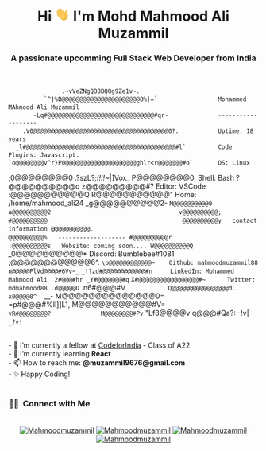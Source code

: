 <h1  align="center"> Hi <img src="https://raw.githubusercontent.com/ABSphreak/ABSphreak/master/gifs/Hi.gif" width="30px" /> I'm Mohd Mahmood Ali Muzammil</h1>
<h3 align="center">A passionate upcomming Full Stack Web Developer from India </h3>

</br>


                   .~vVeZNgQBBBQQg9Ze1v~.
              `^}%B@@@@@@@@@@@@@@@@@@@@@@8%}=`                 Mohammed MAhmood Ali Muzammil
           -Lq#@@@@@@@@@@@@@@@@@@@@@@@@@@@@@@#qr-              -------------------
        .V0@@@@@@@@@@@@@@@@@@@@@@@@@@@@@@@@@@@@@@0?.           Uptime: 18 years
      _l#@@@@@@@@@@@@@@@@@@@@@@@@@@@@@@@@@@@@@@@@@@#l`         Code Plugins: Javascript.
    `o@@@@@@@@v^r}P0@@@@@@@@@@@@@@@@@@@@ghlr<r@@@@@@@#o`       OS: Linux
   ;0@@@@@@@@0      .?szL?*;!!!!~*|]Vox_      P@@@@@@@@0.      Shell: Bash
  ?@@@@@@@@@@q                                z@@@@@@@@@#?     Editor: VSCode
 :@@@@@@@@@@@Q                                R@@@@@@@@@@@"    Home: /home/mahmood_ali24
_g@@@@@@@@@@2-                                `M@@@@@@@@@@0    
a@@@@@@@@@@2                                    v@@@@@@@@@@;
#@@@@@@@@@@_                                     @@@@@@@@@@y   contact information
@@@@@@@@@@@.                                     @@@@@@@@@@%   -------------------
#@@@@@@@@@@r                                    :@@@@@@@@@@s   Website: coming soon....
W@@@@@@@@@@Q`                                  _0@@@@@@@@@@*   Discord: Bumblebee#1081
 ;@@@@@@@@@@@@6^.                          `\p@@@@@@@@@@@@~    Github: mahmoodmuzammil88
  n@@@@@PlVd@@@@#6Vv~_`              `_!?zd#@@@@@@@@@@@@#n     LinkedIn: Mohammed Mahmood Ali 
   2#@@@#hr _Y#@@@@@@@#q`          `X#@@@@@@@@@@@@@@@@@#~      Twitter: mdmahmood88
    .d@@@@@D` .n6#@@@#V`             Q@@@@@@@@@@@@@@@@d.       
      x0@@@@0^   `__-                M@@@@@@@@@@@@@@0=         
        =p#@@@#%Il]]L1,              M@@@@@@@@@@@#V=           
          `vR#@@@@@@@@?              M@@@@@@@@#Pv`
              "Lf8@@@@v              q@@@#Qa?:
                  -!v|`              _?v!`

</br>
  - 🔭 I’m currently a fellow at <a href="https://codeforindia.com/">CodeforIndia</a> - Class of A22 </br>
- 🌱 I’m currently learning <b>React</b> </br>
- 📫 How to reach me: <b>@muzammil9676@gmail.com</b> </br>
- ✨ Happy Coding!
  
</br>
</br>

<h3> 🤝🏻 &nbsp;Connect with Me </h3> 

<p align="center">
<br>
<a href="https://twitter.com/mdmahmood88" target="blank"><img align="center" src="https://raw.githubusercontent.com/rahuldkjain/github-profile-readme-generator/master/src/images/icons/Social/twitter.svg" alt="Mahmoodmuzammil" height="30" width="40" /></a>
<a href="https://www.linkedin.com/in/mohammed-mahmood-ali-muzammil-467947220/" target="blank"><img align="center" src="https://raw.githubusercontent.com/rahuldkjain/github-profile-readme-generator/master/src/images/icons/Social/linked-in-alt.svg" alt="Mahmoodmuzammil" height="30" width="40" /></a>
<a href="https://www.instagram.com/mahmood_ali24/" target="blank"><img align="center" src="https://raw.githubusercontent.com/rahuldkjain/github-profile-readme-generator/master/src/images/icons/Social/instagram.svg" alt="Mahmoodmuzammil" height="30" width="40" /></a>
<a href="mailto:muzammil9676@gmail.com?subject=Hola%20Jiji target="blank"><img align="center" src="https://raw.githubusercontent.com/rahuldkjain/github-profile-readme-generator/master/src/images/icons/Social/medium.svg" alt="Mahmoodmuzammil" height="30" width="40" /></a>
</p>

